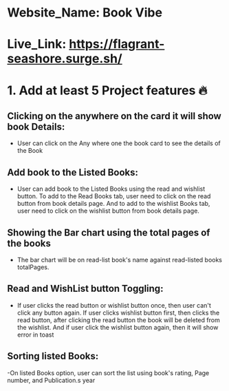 
# Website_Name: Book Vibe
# Live_Link: https://flagrant-seashore.surge.sh/

# 1. Add at least 5 Project features 🔥

## Clicking on the anywhere on the card it will show book Details:

- User can click on the Any where one the book card to see the details of the Book

## Add book to the Listed Books:

- User can add book to the Listed Books using the read and wishlist button. To add to the Read Books tab, user need to click on the read button from book details page. And to add to the wishlist Books tab, user need to click on the wishlist  button from book details page.

## Showing the Bar chart using the total pages of the books 

- The bar chart will be on  read-list book's name against read-listed
books totalPages. 

## Read and WishList button Toggling:
- If user clicks the read button or wishlist button once, then user can't click any button again. If user clicks wishlist button first, then clicks the read button, after clicking the read button the book will be deleted from the wishlist. And if user click the wishlist button again, then it will show error in toast


## Sorting listed Books:
-On listed Books option, user can sort the list using book's rating, Page number, and Publication.s year
